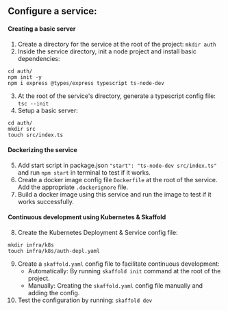 ## Configure a service:

#### Creating a basic server

1. Create a directory for the service at the root of the project: `mkdir auth`
2. Inside the service directory, init a node project and install basic dependencies:

```
cd auth/
npm init -y
npm i express @types/express typescript ts-node-dev
```

3. At the root of the service's directory, generate a typescript config file: `tsc --init`
4. Setup a basic server:

```
cd auth/
mkdir src
touch src/index.ts
```

#### Dockerizing the service

5. Add start script in package.json `"start": "ts-node-dev src/index.ts"` and run `npm start` in terminal to test if it works.
6. Create a docker image config file `Dockerfile` at the root of the service. Add the appropriate `.dockerignore` file.
7. Build a docker image using this service and run the image to test if it works successfully.

#### Continuous development using Kubernetes & Skaffold

8. Create the Kubernetes Deployment & Service config file:

```
mkdir infra/k8s
touch infra/k8s/auth-depl.yaml
```

9. Create a `skaffold.yaml` config file to facilitate continuous development:
   - Automatically: By running `skaffold init` command at the root of the project.
   - Manually: Creating the `skaffold.yaml` config file manually and adding the config.
10. Test the configuration by running: `skaffold dev`
